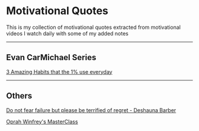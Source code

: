# Motivational Quotes
This is my collection of motivational quotes extracted from motivational videos I watch daily with some of my added notes

----------

## Evan CarMichael Series
[3 Amazing Habits that the 1% use everyday](https://github.com/Victor-Chinewubeze/Motivational-Quotes/new/master#3-amazing-habits-that-the-1-use-everyday "3 Amazing Habits that the 1% use everyday")


---

## Others

[Do not fear failure but please be terrified of regret - Deshauna Barber](https://github.com/Victor-Chinewubeze/Motivational-Quotes/blob/master/Deshauna%20Barber.MD#deshauna-barbers-speech "Do not fear failure but please be terrified of regret - Deshauna Barber")

[Oprah Winfrey's MasterClass](https://github.com/Victor-Chinewubeze/Motivational-Quotes/blob/master/Oprah%20Winfrey.MD#oprah-winfreys-masterclass "Oprah Winfrey's MasterClass")
